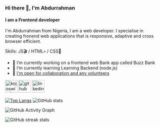 ### Hi there 👋, I'm Abdurrahman

#### I am a Frontend developer

I'm Abdurrahman from Nigeria, I am a web developer. I specialise in creating fronend web applications that is responsive, adaptive and cross browser efficient.

Skills: JS🎬 / HTML💀 / CSS🎨

- 🔭 I’m currently working on a frontend web Bank app called Buzz Bank
- 🌱 I’m currently learning Learning Backend (node.js)
- 📧 [I'm open for collaboration and any volunteers](mailto:dreydare16@gmail.com)

[<img src='https://cdn.jsdelivr.net/npm/simple-icons@3.0.1/icons/github.svg' alt='github' height='40'>](https://github.com/Bumblebig) [<img src='https://cdn.jsdelivr.net/npm/simple-icons@3.0.1/icons/linkedin.svg' alt='linkedin' height='40'>](https://www.linkedin.com/in/abdurrahman-abdulsalam-820573219) [<img align="left" alt="kojoswic | Twitter" height='40' src="https://cdn.jsdelivr.net/npm/simple-icons@v3/icons/twitter.svg" />](htttps://www.twitter.com/RealCecil4)

[![Top Langs](https://github-readme-stats.vercel.app/api/top-langs/?username=Bumblebig)](https://github.com/anuraghazra/github-readme-stats) ![GitHub stats](https://github-readme-stats.vercel.app/api?username=Bumblebig&show_icons=true)

![GitHub Activity Graph](https://activity-graph.herokuapp.com/graph?username=Bumblebig)

![GitHub streak stats](https://github-readme-streak-stats.herokuapp.com/?user=Bumblebig)
